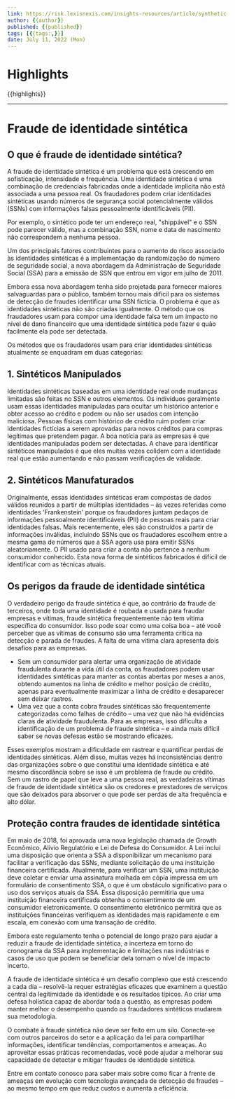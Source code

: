 ```yaml
---
link: https://risk.lexisnexis.com/insights-resources/article/synthetic-identity-fraud#:~:text=A%20synthetic%20identity%20is%20a,personally%20identifiable%20information%20(PII)
author: {{author}}
published: {{published}}
tags: [{{tags:,}}]
date: July 11, 2022 (Mon)
---
```

# Highlights
{{highlights}}

---
# Fraude de identidade sintética
## O que é fraude de identidade sintética?

A fraude de identidade sintética é um problema que está crescendo em sofisticação, intensidade e frequência. Uma identidade sintética é uma combinação de credenciais fabricadas onde a identidade implícita não está associada a uma pessoa real. Os fraudadores podem criar identidades sintéticas usando números de segurança social potencialmente válidos (SSNs) com informações falsas pessoalmente identificáveis (PII).  
  
Por exemplo, o sintético pode ter um endereço real, "shippável" e o SSN pode parecer válido, mas a combinação SSN, nome e data de nascimento não correspondem a nenhuma pessoa.

Um dos principais fatores contribuintes para o aumento do risco associado às identidades sintéticas é a implementação da randomização do número de seguridade social, a nova abordagem da Administração de Seguridade Social (SSA) para a emissão de SSN que entrou em vigor em julho de 2011.  
  

Embora essa nova abordagem tenha sido projetada para fornecer maiores salvaguardas para o público, também tornou mais difícil para os sistemas de detecção de fraudes identificar uma SSN fictícia. O problema é que as identidades sintéticas não são criadas igualmente. O método que os fraudadores usam para compor uma identidade falsa tem um impacto no nível de dano financeiro que uma identidade sintética pode fazer e quão facilmente ela pode ser detectada.  

Os métodos que os fraudadores usam para criar identidades sintéticas atualmente se enquadram em duas categorias:

##  1. Sintéticos Manipulados

Identidades sintéticas baseadas em uma identidade real onde mudanças limitadas são feitas no SSN e outros elementos. Os indivíduos geralmente usam essas identidades manipuladas para ocultar um histórico anterior e obter acesso ao crédito e podem ou não ser usados com intenção maliciosa. Pessoas físicas com histórico de crédito ruim podem criar identidades fictícias a serem aprovadas para novos créditos para compras legítimas que pretendem pagar. A boa notícia para as empresas é que identidades manipuladas podem ser detectadas. A chave para identificar sintéticos manipulados é que eles muitas vezes colidem com a identidade real que estão aumentando e não passam verificações de validade.

## 2. Sintéticos Manufaturados

Originalmente, essas identidades sintéticas eram compostas de dados válidos reunidos a partir de múltiplas identidades – às vezes referidas como identidades 'Frankenstein' porque os fraudadores juntam pedaços de informações pessoalmente identificáveis (PII) de pessoas reais para criar identidades falsas. Mais recentemente, eles são construídos a partir de informações inválidas, incluindo SSNs que os fraudadores escolhem entre a mesma gama de números que a SSA agora usa para emitir SSNs aleatoriamente. O PII usado para criar a conta não pertence a nenhum consumidor conhecido. Esta nova forma de sintéticos fabricados é difícil de identificar com as técnicas atuais.

## Os perigos da fraude de identidade sintética

O verdadeiro perigo da fraude sintética é que, ao contrário da fraude de terceiros, onde toda uma identidade é roubada e usada para fraudar empresas e vítimas, fraude sintética frequentemente não tem vítima específica do consumidor. Isso pode soar como uma coisa boa – até você perceber que as vítimas de consumo são uma ferramenta crítica na detecção e parada de fraudes. A falta de uma vítima clara apresenta dois desafios para as empresas.

- Sem um consumidor para alertar uma organização de atividade fraudulenta durante a vida útil da conta, os fraudadores podem usar identidades sintéticas para manter as contas abertas por meses a anos, obtendo aumentos na linha de crédito e melhor posição de crédito, apenas para eventualmente maximizar a linha de crédito e desaparecer sem deixar rastros.
-   Uma vez que a conta cobra fraudes sintéticas são frequentemente categorizadas como falhas de crédito – uma vez que não há evidências claras de atividade fraudulenta. Para as empresas, isso dificulta a identificação de um problema de fraude sintética – e ainda mais difícil saber se novas defesas estão se mostrando eficazes.

Esses exemplos mostram a dificuldade em rastrear e quantificar perdas de identidades sintéticas. Além disso, muitas vezes há inconsistências dentro das organizações sobre o que constitui uma identidade sintética e até mesmo discordância sobre se isso é um problema de fraude ou crédito. Sem um rastro de papel que leve a uma pessoa real, as verdadeiras vítimas de fraude de identidade sintética são os credores e prestadores de serviços que são deixados para absorver o que pode ser perdas de alta frequência e alto dólar.

## Proteção contra fraudes de identidade sintética

Em maio de 2018, foi aprovada uma nova legislação chamada de Growth Econômico, Alívio Regulatório e Lei de Defesa do Consumidor. A Lei inclui uma disposição que orienta a SSA a disponibilizar um mecanismo para facilitar a verificação das SSNs, mediante solicitação de uma instituição financeira certificada. Atualmente, para verificar um SSN, uma instituição deve coletar e enviar uma assinatura molhada em cópia impressa em um formulário de consentimento SSA, o que é um obstáculo significativo para o uso dos serviços atuais da SSA. Essa disposição permitiria que uma instituição financeira certificada obtenha o consentimento de um consumidor eletronicamente. O consentimento eletrônico permitirá que as instituições financeiras verifiquem as identidades mais rapidamente e em escala, em conexão com uma transação de crédito.

Embora este regulamento tenha o potencial de longo prazo para ajudar a reduzir a fraude de identidade sintética, a incerteza em torno do cronograma da SSA para implementação e limitações nas indústrias e casos de uso que podem se beneficiar dela tornam o nível de impacto incerto.

A fraude de identidade sintética é um desafio complexo que está crescendo a cada dia – resolvê-la requer estratégias eficazes que examinem a questão central da legitimidade da identidade e os resultados típicos. Ao criar uma defesa holística capaz de abordar toda a questão, as empresas podem manter melhor o desempenho quando os fraudadores sintéticos mudarem sua metodologia.

O combate à fraude sintética não deve ser feito em um silo. Conecte-se com outros parceiros do setor e a aplicação da lei para compartilhar informações, identificar tendências, comportamentos e ameaças. Ao aproveitar essas práticas recomendadas, você pode ajudar a melhorar sua capacidade de detectar e mitigar fraudes de identidade sintética.

Entre em contato conosco para saber mais sobre como ficar à frente de ameaças em evolução com tecnologia avançada de detecção de fraudes – ao mesmo tempo em que reduz custos e aumenta a eficiência.

